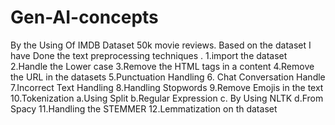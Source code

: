 # Gen-AI-concepts
By the Using Of IMDB Dataset 50k movie reviews.
Based on the dataset I have Done the text preprocessing techniques .
1.import the dataset
2.Handle the Lower case
3.Remove the HTML tags in a content
4.Remove the URL in the datasets 
5.Punctuation Handling 
6. Chat Conversation Handle
7.Incorrect Text Handling 
8.Handling Stopwords 
9.Remove Emojis in the text
10.Tokenization 
         a.Using Split 
         b.Regular Expression 
         c. By Using NLTK
         d.From Spacy
11.Handling the STEMMER
12.Lemmatization on th dataset 
